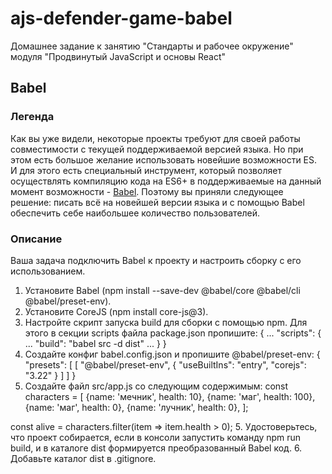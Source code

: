 # ajs-defender-game-babel
Домашнее задание к занятию "Стандарты и рабочее окружение" модуля "Продвинутый JavaScript и основы React"

## Babel
### Легенда
Как вы уже видели, некоторые проекты требуют для своей работы совместимости с текущей поддерживаемой версией языка. Но при этом есть большое желание использовать новейшие возможности ES. И для этого есть специальный инструмент, который позволяет осуществлять компиляцию кода на ES6+ в поддерживаемые на данный момент возможности - [Babel](https://babeljs.io/). Поэтому вы приняли следующее решение: писать всё на новейшей версии языка и с помощью Babel обеспечить себе наибольшее количество пользователей.

### Описание
Ваша задача подключить Babel к проекту и настроить сборку с его использованием.
1. Установите Babel (npm install --save-dev @babel/core @babel/cli @babel/preset-env).
2. Установите CoreJS (npm install core-js@3).
3. Настройте скрипт запуска build для сборки с помощью npm. Для этого в секции scripts файла package.json пропишите:
  {
    ...
    "scripts": {
        ...
        "build": "babel src -d dist"
        ...
    }
  }
3. Создайте конфиг babel.config.json и пропишите @babel/preset-env:
  {
    "presets": [
      [
        "@babel/preset-env",
        {
          "useBuiltIns": "entry",
          "corejs": "3.22"
        }
      ]
    ]
  }
4. Создайте файл src/app.js со следующим содержимым:
  const characters = [
    {name: 'мечник', health: 10},
    {name: 'маг', health: 100},
    {name: 'маг', health: 0},
    {name: 'лучник', health: 0},
  ];

  const alive = characters.filter(item => item.health > 0);
5. Удостоверьтесь, что проект собирается, если в консоли запустить команду npm run build, и в каталоге dist формируется преобразованный Babel код.
6. Добавьте каталог dist в .gitignore.